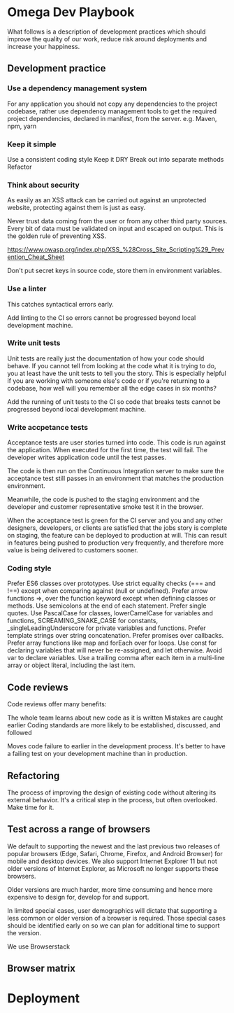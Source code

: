 # Omega Dev Playbook


What follows is a description of development practices which should improve the quality of our work, reduce risk around deployments and increase your happiness.

## Development practice

### Use a dependency management system

For any application you should not copy any dependencies to the project codebase, 
rather use dependency management tools to get the required project dependencies, declared in manifest, from the server.
e.g. Maven, npm, yarn


### Keep it simple

Use a consistent coding style
Keep it DRY
Break out into separate methods
Refactor


### Think about security

As easily as an XSS attack can be carried out against an unprotected website, protecting against them is just as easy.

Never trust data coming from the user or from any other third party sources. Every bit of data must be validated on input and escaped on output. This is the golden rule of preventing XSS.

https://www.owasp.org/index.php/XSS_%28Cross_Site_Scripting%29_Prevention_Cheat_Sheet

Don't put secret keys in source code, store them in environment variables.


### Use a linter

This catches syntactical errors early.

Add linting to the CI so errors cannot be progressed beyond local development machine.


### Write unit tests

Unit tests are really just the documentation of how your code should behave. 
If you cannot tell from looking at the code what it is trying to do, you at least have the unit tests to tell you the story. 
This is especially helpful if you are working with someone else's code or if you're returning to a codebase, how well will you remember all the edge cases in six months?

Add the running of unit tests to the CI so code that breaks tests cannot be progressed beyond local development machine.


### Write accpetance tests

Acceptance tests are user stories turned into code. This code is run against the application. When executed for the first time, the test will fail. The developer writes application code until the test passes.

The code is then run on the Continuous Integration server to make sure the acceptance test still passes in an environment that matches the production environment.

Meanwhile, the code is pushed to the staging environment and the developer and customer representative smoke test it in the browser.

When the acceptance test is green for the CI server and you and any other designers, developers, or clients are satisfied that the jobs story is complete on staging, the feature can be deployed to production at will. This can result in features being pushed to production very frequently, and therefore more value is being delivered to customers sooner.


### Coding style

Prefer ES6 classes over prototypes.
Use strict equality checks (=== and !==) except when comparing against (null or undefined).
Prefer arrow functions =>, over the function keyword except when defining classes or methods.
Use semicolons at the end of each statement.
Prefer single quotes.
Use PascalCase for classes, lowerCamelCase for variables and functions, SCREAMING_SNAKE_CASE for constants, _singleLeadingUnderscore for private variables and functions.
Prefer template strings over string concatenation.
Prefer promises over callbacks.
Prefer array functions like map and forEach over for loops.
Use const for declaring variables that will never be re-assigned, and let otherwise.
Avoid var to declare variables.
Use a trailing comma after each item in a multi-line array or object literal, including the last item.



## Code reviews

Code reviews offer many benefits:

The whole team learns about new code as it is written
Mistakes are caught earlier
Coding standards are more likely to be established, discussed, and followed

Moves code failure to earlier in the development process. 
It's better to have a failing test on your development machine than in production. 


## Refactoring

The process of improving the design of existing code without altering its external behavior. It's a critical step in the process, but often overlooked. 
Make time for it.


## Test across a range of browsers

We default to supporting the newest and the last previous two releases of popular browsers (Edge, Safari, Chrome, Firefox, and Android Browser) for mobile and desktop devices. 
We also support Internet Explorer 11 but not older versions of Internet Explorer, as Microsoft no longer supports these browsers.

Older versions are much harder, more time consuming and hence more expensive to design for, develop for and support.

In limited special cases, user demographics will dictate that supporting a less common or older version of a browser is required. 
Those special cases should be identified early on so we can plan for additional time to support the version.

We use
Browserstack

## Browser matrix






# Deployment








